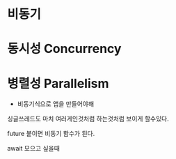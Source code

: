 # 비동기
# 동시성 Concurrency
# 병렬성 Parallelism



 - 비동기식으로 앱을 만들어야해


싱글쓰레드도 마치 여러게인것처럼 하는것처럼 보이게 할수있다.

future 붙이면 비동기 함수가 된다.

await 모으고 싶을때